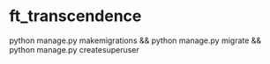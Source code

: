 # ft_transcendence

python manage.py makemigrations && python manage.py migrate && python manage.py createsuperuser
